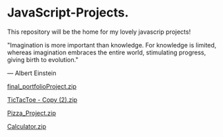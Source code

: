 

# JavaScript-Projects.
This repository will be the home for my lovely javascrip projects!

"Imagination is more important than knowledge. For knowledge is limited, whereas imagination embraces the entire world, stimulating progress, giving birth to evolution."

— Albert Einstein


[final_portfolioProject.zip](https://github.com/domotaylor/JavaScript-Projects./files/6513595/final_portfolioProject.zip)




[TicTacToe - Copy (2).zip](https://github.com/domotaylor/JavaScript-Projects./files/6513617/TicTacToe.-.Copy.2.zip)



[Pizza_Project.zip](https://github.com/domotaylor/JavaScript-Projects./files/6513620/Pizza_Project.zip)



[Calculator.zip](https://github.com/domotaylor/JavaScript-Projects./files/6513629/Calculator.zip)


